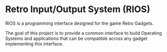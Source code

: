 # Retro Input/Output System (RIOS)

RIOS is a programming interface designed for the game Retro Gadgets.

The goal of this project is to provide a common interface to build Operating Systems and applications that can be compatible across any gadget implementing this interface.
